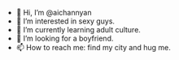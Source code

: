 - 👋 Hi, I’m @aichannyan
- 👀 I’m interested in sexy guys.
- 🌱 I’m currently learning adult culture.
- 💞️ I’m looking for a boyfriend.
- 📫 How to reach me: find my city and hug me.

<!---
aichannyan/aichannyan is a ✨ special ✨ repository because its `README.md` (this file) appears on your GitHub profile.
You can click the Preview link to take a look at your changes.
--->
